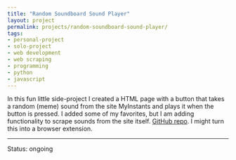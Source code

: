 ```yaml
---
title: "Random Soundboard Sound Player"
layout: project
permalink: projects/random-soundboard-sound-player/
tags: 
- personal-project
- solo-project
- web development
- web scraping
- programming
- python
- javascript
---
```


In this fun little side-project I created a HTML page with a button that takes a random (meme) sound from the site MyInstants and plays it when the button is pressed. I added some of my favorites, but I am adding functionality to scrape sounds from the site itself.
[GitHub repo](https://github.com/duster3000/random-soundboard-sound). I might turn this into a browser extension.

---

Status: ongoing